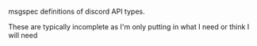 msgspec definitions of discord API types.

These are typically incomplete as I'm only putting in what I need or think I will need